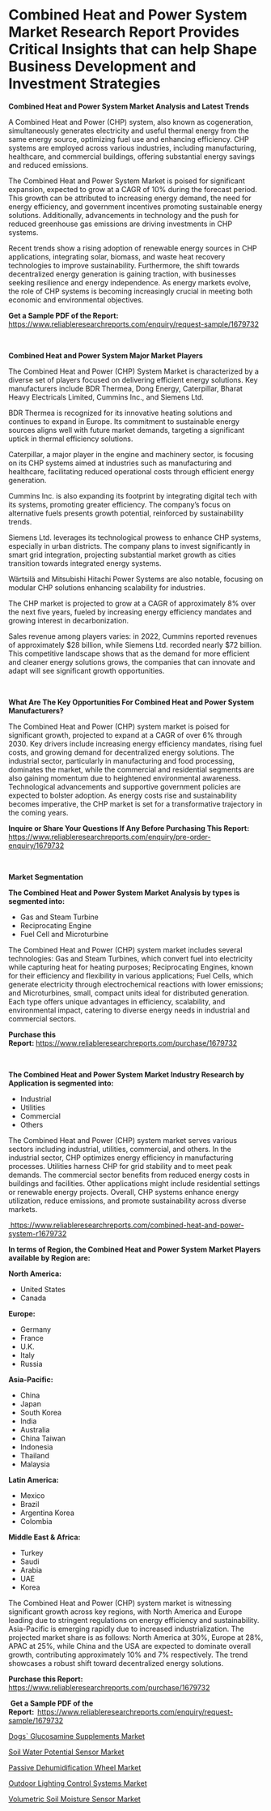 <p><h1>Combined Heat and Power System Market Research Report Provides Critical Insights that can help Shape Business Development and Investment Strategies</h1></p><p><strong>Combined Heat and Power System Market Analysis and Latest Trends</strong></p>
<p><p>A Combined Heat and Power (CHP) system, also known as cogeneration, simultaneously generates electricity and useful thermal energy from the same energy source, optimizing fuel use and enhancing efficiency. CHP systems are employed across various industries, including manufacturing, healthcare, and commercial buildings, offering substantial energy savings and reduced emissions. </p><p>The Combined Heat and Power System Market is poised for significant expansion, expected to grow at a CAGR of 10% during the forecast period. This growth can be attributed to increasing energy demand, the need for energy efficiency, and government incentives promoting sustainable energy solutions. Additionally, advancements in technology and the push for reduced greenhouse gas emissions are driving investments in CHP systems. </p><p>Recent trends show a rising adoption of renewable energy sources in CHP applications, integrating solar, biomass, and waste heat recovery technologies to improve sustainability. Furthermore, the shift towards decentralized energy generation is gaining traction, with businesses seeking resilience and energy independence. As energy markets evolve, the role of CHP systems is becoming increasingly crucial in meeting both economic and environmental objectives.</p></p>
<p><strong>Get a Sample PDF of the Report:&nbsp;</strong> <a href="https://www.reliableresearchreports.com/enquiry/request-sample/1679732?utm_campaign=38&utm_medium=2&utm_source=Github&utm_content=ia&utm_term=19102024&utm_id=combined-heat-and-power-system">https://www.reliableresearchreports.com/enquiry/request-sample/1679732</a></p>
<p>&nbsp;</p>
<p><strong>Combined Heat and Power System Major Market Players</strong></p>
<p><p>The Combined Heat and Power (CHP) System Market is characterized by a diverse set of players focused on delivering efficient energy solutions. Key manufacturers include BDR Thermea, Dong Energy, Caterpillar, Bharat Heavy Electricals Limited, Cummins Inc., and Siemens Ltd. </p><p>BDR Thermea is recognized for its innovative heating solutions and continues to expand in Europe. Its commitment to sustainable energy sources aligns well with future market demands, targeting a significant uptick in thermal efficiency solutions. </p><p>Caterpillar, a major player in the engine and machinery sector, is focusing on its CHP systems aimed at industries such as manufacturing and healthcare, facilitating reduced operational costs through efficient energy generation. </p><p>Cummins Inc. is also expanding its footprint by integrating digital tech with its systems, promoting greater efficiency. The company’s focus on alternative fuels presents growth potential, reinforced by sustainability trends.</p><p>Siemens Ltd. leverages its technological prowess to enhance CHP systems, especially in urban districts. The company plans to invest significantly in smart grid integration, projecting substantial market growth as cities transition towards integrated energy systems.</p><p>Wärtsilä and Mitsubishi Hitachi Power Systems are also notable, focusing on modular CHP solutions enhancing scalability for industries. </p><p>The CHP market is projected to grow at a CAGR of approximately 8% over the next five years, fueled by increasing energy efficiency mandates and growing interest in decarbonization. </p><p>Sales revenue among players varies: in 2022, Cummins reported revenues of approximately $28 billion, while Siemens Ltd. recorded nearly $72 billion. This competitive landscape shows that as the demand for more efficient and cleaner energy solutions grows, the companies that can innovate and adapt will see significant growth opportunities.</p></p>
<p>&nbsp;</p>
<p><strong>What Are The Key Opportunities For Combined Heat and Power System Manufacturers?</strong></p>
<p><p>The Combined Heat and Power (CHP) system market is poised for significant growth, projected to expand at a CAGR of over 6% through 2030. Key drivers include increasing energy efficiency mandates, rising fuel costs, and growing demand for decentralized energy solutions. The industrial sector, particularly in manufacturing and food processing, dominates the market, while the commercial and residential segments are also gaining momentum due to heightened environmental awareness. Technological advancements and supportive government policies are expected to bolster adoption. As energy costs rise and sustainability becomes imperative, the CHP market is set for a transformative trajectory in the coming years.</p></p>
<p><strong>Inquire or Share Your Questions If Any Before Purchasing This Report:</strong> <a href="https://www.reliableresearchreports.com/enquiry/pre-order-enquiry/1679732?utm_campaign=38&utm_medium=2&utm_source=Github&utm_content=ia&utm_term=19102024&utm_id=combined-heat-and-power-system">https://www.reliableresearchreports.com/enquiry/pre-order-enquiry/1679732</a></p>
<p>&nbsp;</p>
<p><strong>Market Segmentation</strong></p>
<p><strong>The Combined Heat and Power System Market Analysis by types is segmented into:</strong></p>
<p><ul><li>Gas and Steam Turbine</li><li>Reciprocating Engine</li><li>Fuel Cell and Microturbine</li></ul></p>
<p><p>The Combined Heat and Power (CHP) system market includes several technologies: Gas and Steam Turbines, which convert fuel into electricity while capturing heat for heating purposes; Reciprocating Engines, known for their efficiency and flexibility in various applications; Fuel Cells, which generate electricity through electrochemical reactions with lower emissions; and Microturbines, small, compact units ideal for distributed generation. Each type offers unique advantages in efficiency, scalability, and environmental impact, catering to diverse energy needs in industrial and commercial sectors.</p></p>
<p><strong>Purchase this Report:&nbsp;</strong><a href="https://www.reliableresearchreports.com/purchase/1679732?utm_campaign=38&utm_medium=2&utm_source=Github&utm_content=ia&utm_term=19102024&utm_id=combined-heat-and-power-system">https://www.reliableresearchreports.com/purchase/1679732</a></p>
<p>&nbsp;</p>
<p><strong>The Combined Heat and Power System Market Industry Research by Application is segmented into:</strong></p>
<p><ul><li>Industrial</li><li>Utilities</li><li>Commercial</li><li>Others</li></ul></p>
<p><p>The Combined Heat and Power (CHP) system market serves various sectors including industrial, utilities, commercial, and others. In the industrial sector, CHP optimizes energy efficiency in manufacturing processes. Utilities harness CHP for grid stability and to meet peak demands. The commercial sector benefits from reduced energy costs in buildings and facilities. Other applications might include residential settings or renewable energy projects. Overall, CHP systems enhance energy utilization, reduce emissions, and promote sustainability across diverse markets.</p></p>
<p><a href="https://www.reliableresearchreports.com/combined-heat-and-power-system-r1679732?utm_campaign=38&utm_medium=2&utm_source=Github&utm_content=ia&utm_term=19102024&utm_id=combined-heat-and-power-system">&nbsp;https://www.reliableresearchreports.com/combined-heat-and-power-system-r1679732</a></p>
<p><strong>In terms of Region, the Combined Heat and Power System Market Players available by Region are:</strong></p>
<p>
    <p> <strong> North America: </strong>
        <ul>
            <li>United States</li>
            <li>Canada</li>
        </ul>
        </p> 
    <p> <strong> Europe: </strong>
        <ul>
            <li>Germany</li>
            <li>France</li>
            <li>U.K.</li>
            <li>Italy</li>
            <li>Russia</li>
        </ul>
        </p> 
    <p> <strong> Asia-Pacific: </strong>
        <ul>
            <li>China</li>
            <li>Japan</li>
            <li>South Korea</li>
            <li>India</li>
            <li>Australia</li>
            <li>China Taiwan</li>
            <li>Indonesia</li>
            <li>Thailand</li>
            <li>Malaysia</li>
        </ul>
        </p> 
    <p> <strong> Latin America: </strong>
        <ul>
            <li>Mexico</li>
            <li>Brazil</li>
            <li>Argentina Korea</li>
            <li>Colombia</li>
        </ul>
        </p> 
    <p> <strong> Middle East & Africa: </strong>
        <ul>
            <li>Turkey</li>
            <li>Saudi</li>
            <li>Arabia</li>
            <li>UAE</li>
            <li>Korea</li>
        </ul>
    </p>
    </p>
<p><p>The Combined Heat and Power (CHP) system market is witnessing significant growth across key regions, with North America and Europe leading due to stringent regulations on energy efficiency and sustainability. Asia-Pacific is emerging rapidly due to increased industrialization. The projected market share is as follows: North America at 30%, Europe at 28%, APAC at 25%, while China and the USA are expected to dominate overall growth, contributing approximately 10% and 7% respectively. The trend showcases a robust shift toward decentralized energy solutions.</p></p>
<p><strong>Purchase this Report: </strong><a href="https://www.reliableresearchreports.com/purchase/1679732?utm_campaign=38&utm_medium=2&utm_source=Github&utm_content=ia&utm_term=19102024&utm_id=combined-heat-and-power-system">https://www.reliableresearchreports.com/purchase/1679732</a></p>
<p>&nbsp;<strong>Get a Sample PDF of the Report:&nbsp;&nbsp;</strong><a href="https://www.reliableresearchreports.com/enquiry/request-sample/1679732?utm_campaign=38&utm_medium=2&utm_source=Github&utm_content=ia&utm_term=19102024&utm_id=combined-heat-and-power-system">https://www.reliableresearchreports.com/enquiry/request-sample/1679732</a></p>
<p><strong></strong></p>
<p><p><a href="https://github.com/mac1evjen/Market-Research-Report-List-1/blob/main/dogs-glucosamine-supplements-market.md?utm_campaign=38&utm_medium=2&utm_source=Github&utm_content=ia&utm_term=19102024&utm_id=combined-heat-and-power-system">Dogs` Glucosamine Supplements Market</a></p><p><a href="https://www.linkedin.com/pulse/global-soil-water-potential-sensor-market-trends-analysis-hftef?utm_campaign=38&utm_medium=2&utm_source=Github&utm_content=ia&utm_term=19102024&utm_id=combined-heat-and-power-system">Soil Water Potential Sensor Market</a></p><p><a href="https://issuu.com/reportprime-2/docs/passive-dehumidification-wheel-mark_53a398c9077022?utm_campaign=38&utm_medium=2&utm_source=Github&utm_content=ia&utm_term=19102024&utm_id=combined-heat-and-power-system">Passive Dehumidification Wheel Market</a></p><p><a href="https://issuu.com/reportprime-2/docs/outdoor-lighting-control-systems-ma_02158171610c9b?utm_campaign=38&utm_medium=2&utm_source=Github&utm_content=ia&utm_term=19102024&utm_id=combined-heat-and-power-system">Outdoor Lighting Control Systems Market</a></p><p><a href="https://www.linkedin.com/pulse/top-trends-transforming-volumetric-soil-moisture-sensor-market-cd2tf?utm_campaign=38&utm_medium=2&utm_source=Github&utm_content=ia&utm_term=19102024&utm_id=combined-heat-and-power-system">Volumetric Soil Moisture Sensor Market</a></p></p>